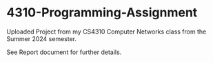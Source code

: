 # 4310-Programming-Assignment
Uploaded Project from my CS4310 Computer Networks class from the Summer 2024 semester.

See Report document for further details.

